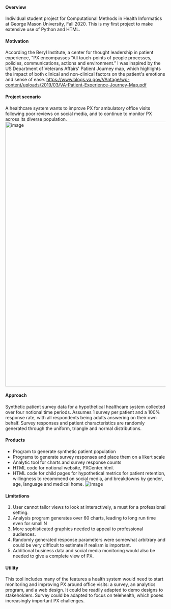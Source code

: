 #### Overview
Individual student project for Computational Methods in Health Informatics at George Mason University, Fall 2020. This is my first project to make extensive use of Python and HTML.

#### Motivation
According the Beryl Institute, a center for thought leadership in patient experience, "PX encompasses “All touch-points of people processes, policies, communications, actions and environment.” I was inspired by the US Department of Veterans Affairs' Patient Journey map, which highlights the impact of both clinical and non-clinical factors on the patient's emotions and sense of ease.
https://www.blogs.va.gov/VAntage/wp-content/uploads/2019/03/VA-Patient-Experience-Journey-Map.pdf

#### Project scenario
A healthcare system wants to improve PX for ambulatory office visits following poor reviews on social media, and to continue to monitor PX across its diverse population.
<img width="828" alt="image" src="https://user-images.githubusercontent.com/77211862/118364211-89040b00-b565-11eb-8335-f4728df6f428.png">

#### Approach
Synthetic patient survey data for a hypothetical healthcare system collected over four notional time periods.  Assumes 1 survey per patient and a 100% response rate, with all respondents being adults answering on their own behalf.  Survey responses and patient characteristics are randomly generated through the uniform, triangle and normal distributions. 

#### Products 
- Program to generate synthetic patient population 
- Programs to generate survey responses and place them on a likert scale
- Analytic tool for charts and survey response counts
- HTML code for notional website, PXCenter.html. 
- HTML code for child pages for hypothetical metrics for patient retention, willingness to recommend on social media, and breakdowns by gender, age, language and medical home.
![image](https://user-images.githubusercontent.com/77211862/118365119-67a51e00-b569-11eb-9729-4c0a49b239ad.png)

#### Limitations
1. User cannot tailor views to look at interactively, a must for a professional setting.
2. Analysis program generates over 60 charts, leading to long run time even for small N
3. More sophisticated graphics needed to appeal to professional audiences.
4. Randomly generated response parameters were somewhat arbitrary and could be very difficult to estimate if realism is important.
5. Additional business data and social media monitoring would also be needed to give a complete view of PX.

#### Utility
This tool includes many of the features a health system would need to start monitoring and improving PX around office visits:  a survey, an analytics program, and a web design. It could be readily adapted to demo designs to stakeholders.  Survey could be adapted to focus on telehealth, which poses increasingly important PX challenges.  

